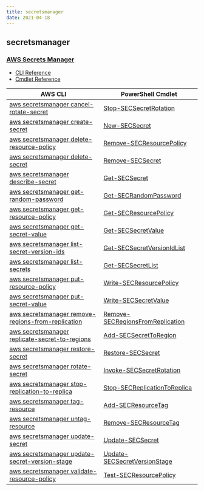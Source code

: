 ```yaml
---
title: secretsmanager
date: 2021-04-18
---
```


## secretsmanager

### [AWS Secrets Manager](https://aws.amazon.com/secrets-manager/)

* [CLI Reference](https://docs.aws.amazon.com/cli/latest/reference/secretsmanager/index.html)
* [Cmdlet Reference](https://docs.aws.amazon.com/powershell/latest/reference/items/AWS_Secrets_Manager_cmdlets.html)

|AWS CLI|PowerShell Cmdlet|
|----|----|
|[aws secretsmanager cancel-rotate-secret](https://docs.aws.amazon.com/cli/latest/reference/secretsmanager/cancel-rotate-secret.html)|[Stop-SECSecretRotation](https://docs.aws.amazon.com/powershell/latest/reference/items/Stop-SECSecretRotation.html)|
|[aws secretsmanager create-secret](https://docs.aws.amazon.com/cli/latest/reference/secretsmanager/create-secret.html)|[New-SECSecret](https://docs.aws.amazon.com/powershell/latest/reference/items/New-SECSecret.html)|
|[aws secretsmanager delete-resource-policy](https://docs.aws.amazon.com/cli/latest/reference/secretsmanager/delete-resource-policy.html)|[Remove-SECResourcePolicy](https://docs.aws.amazon.com/powershell/latest/reference/items/Remove-SECResourcePolicy.html)|
|[aws secretsmanager delete-secret](https://docs.aws.amazon.com/cli/latest/reference/secretsmanager/delete-secret.html)|[Remove-SECSecret](https://docs.aws.amazon.com/powershell/latest/reference/items/Remove-SECSecret.html)|
|[aws secretsmanager describe-secret](https://docs.aws.amazon.com/cli/latest/reference/secretsmanager/describe-secret.html)|[Get-SECSecret](https://docs.aws.amazon.com/powershell/latest/reference/items/Get-SECSecret.html)|
|[aws secretsmanager get-random-password](https://docs.aws.amazon.com/cli/latest/reference/secretsmanager/get-random-password.html)|[Get-SECRandomPassword](https://docs.aws.amazon.com/powershell/latest/reference/items/Get-SECRandomPassword.html)|
|[aws secretsmanager get-resource-policy](https://docs.aws.amazon.com/cli/latest/reference/secretsmanager/get-resource-policy.html)|[Get-SECResourcePolicy](https://docs.aws.amazon.com/powershell/latest/reference/items/Get-SECResourcePolicy.html)|
|[aws secretsmanager get-secret-value](https://docs.aws.amazon.com/cli/latest/reference/secretsmanager/get-secret-value.html)|[Get-SECSecretValue](https://docs.aws.amazon.com/powershell/latest/reference/items/Get-SECSecretValue.html)|
|[aws secretsmanager list-secret-version-ids](https://docs.aws.amazon.com/cli/latest/reference/secretsmanager/list-secret-version-ids.html)|[Get-SECSecretVersionIdList](https://docs.aws.amazon.com/powershell/latest/reference/items/Get-SECSecretVersionIdList.html)|
|[aws secretsmanager list-secrets](https://docs.aws.amazon.com/cli/latest/reference/secretsmanager/list-secrets.html)|[Get-SECSecretList](https://docs.aws.amazon.com/powershell/latest/reference/items/Get-SECSecretList.html)|
|[aws secretsmanager put-resource-policy](https://docs.aws.amazon.com/cli/latest/reference/secretsmanager/put-resource-policy.html)|[Write-SECResourcePolicy](https://docs.aws.amazon.com/powershell/latest/reference/items/Write-SECResourcePolicy.html)|
|[aws secretsmanager put-secret-value](https://docs.aws.amazon.com/cli/latest/reference/secretsmanager/put-secret-value.html)|[Write-SECSecretValue](https://docs.aws.amazon.com/powershell/latest/reference/items/Write-SECSecretValue.html)|
|[aws secretsmanager remove-regions-from-replication](https://docs.aws.amazon.com/cli/latest/reference/secretsmanager/remove-regions-from-replication.html)|[Remove-SECRegionsFromReplication](https://docs.aws.amazon.com/powershell/latest/reference/items/Remove-SECRegionsFromReplication.html)|
|[aws secretsmanager replicate-secret-to-regions](https://docs.aws.amazon.com/cli/latest/reference/secretsmanager/replicate-secret-to-regions.html)|[Add-SECSecretToRegion](https://docs.aws.amazon.com/powershell/latest/reference/items/Add-SECSecretToRegion.html)|
|[aws secretsmanager restore-secret](https://docs.aws.amazon.com/cli/latest/reference/secretsmanager/restore-secret.html)|[Restore-SECSecret](https://docs.aws.amazon.com/powershell/latest/reference/items/Restore-SECSecret.html)|
|[aws secretsmanager rotate-secret](https://docs.aws.amazon.com/cli/latest/reference/secretsmanager/rotate-secret.html)|[Invoke-SECSecretRotation](https://docs.aws.amazon.com/powershell/latest/reference/items/Invoke-SECSecretRotation.html)|
|[aws secretsmanager stop-replication-to-replica](https://docs.aws.amazon.com/cli/latest/reference/secretsmanager/stop-replication-to-replica.html)|[Stop-SECReplicationToReplica](https://docs.aws.amazon.com/powershell/latest/reference/items/Stop-SECReplicationToReplica.html)|
|[aws secretsmanager tag-resource](https://docs.aws.amazon.com/cli/latest/reference/secretsmanager/tag-resource.html)|[Add-SECResourceTag](https://docs.aws.amazon.com/powershell/latest/reference/items/Add-SECResourceTag.html)|
|[aws secretsmanager untag-resource](https://docs.aws.amazon.com/cli/latest/reference/secretsmanager/untag-resource.html)|[Remove-SECResourceTag](https://docs.aws.amazon.com/powershell/latest/reference/items/Remove-SECResourceTag.html)|
|[aws secretsmanager update-secret](https://docs.aws.amazon.com/cli/latest/reference/secretsmanager/update-secret.html)|[Update-SECSecret](https://docs.aws.amazon.com/powershell/latest/reference/items/Update-SECSecret.html)|
|[aws secretsmanager update-secret-version-stage](https://docs.aws.amazon.com/cli/latest/reference/secretsmanager/update-secret-version-stage.html)|[Update-SECSecretVersionStage](https://docs.aws.amazon.com/powershell/latest/reference/items/Update-SECSecretVersionStage.html)|
|[aws secretsmanager validate-resource-policy](https://docs.aws.amazon.com/cli/latest/reference/secretsmanager/validate-resource-policy.html)|[Test-SECResourcePolicy](https://docs.aws.amazon.com/powershell/latest/reference/items/Test-SECResourcePolicy.html)|

